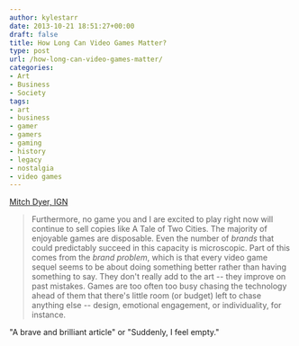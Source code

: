 ```yaml
---
author: kylestarr
date: 2013-10-21 18:51:27+00:00
draft: false
title: How Long Can Video Games Matter?
type: post
url: /how-long-can-video-games-matter/
categories:
- Art
- Business
- Society
tags:
- art
- business
- gamer
- gamers
- gaming
- history
- legacy
- nostalgia
- video games
---
```


[Mitch Dyer, IGN](http://www.ign.com/articles/2013/10/21/how-long-can-video-games-matter)

> Furthermore, no game you and I are excited to play right now will continue to sell copies like A Tale of Two Cities. The majority of enjoyable games are disposable. Even the number of _brands_ that could predictably succeed in this capacity is microscopic. Part of this comes from the _brand problem_, which is that every video game sequel seems to be about doing something better rather than having something to say. They don't really add to the art -- they improve on past mistakes. Games are too often too busy chasing the technology ahead of them that there's little room (or budget) left to chase anything else -- design, emotional engagement, or individuality, for instance.

"A brave and brilliant article" or "Suddenly, I feel empty."
